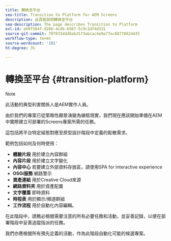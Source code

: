```yaml
---
title: 轉換至平台
seo-title: Transition to Platform for AEM Screens
description: 此頁面說明轉換至平台
seo-description: The page describes Transition to Platform
exl-id: e69f504f-d20b-4cdb-b567-5c9c1df4d331
source-git-commit: 707833ddd8ab2573abcac4e9a77ec88778624435
workflow-type: tm+mt
source-wordcount: '181'
ht-degree: 3%

---
```


# 轉換至平台 {#transition-platform}

>[!NOTE]
>
>此活動的典型利害關係人是AEM實作人員。

由於我們的專案已從策略性願景演變為線框現實，我們現在應該開始準備在AEM中實際建立可部署的Screens專案所需的任務。

這包括將平台特定組態對應至原型設計階段中定義的鬆散需求。

範例包括如何及何時使用：

* **體驗片段** 用於建立內容群組
* **內容片段** 用於建立文字變化
* **內容中心** 若要建立外部資料存放區，請使用SPA for interactive experience
* **OSGi服務** 網路警示
* **資產連結** 用於Creative Cloud來源
* **網路資料夾** 用於資產配置
* **文字覆蓋** 即時資料
* **時程表** 用於顯示/頻道群組
* **工作流程** 用於自動化內容編輯。

在此階段中，請務必檢閱需要注意的所有必要任務和活動，並妥善記錄，以便在部署階段中妥善追蹤指派的任務。

我們亦應檢閱所有預先定義的活動，作為此階段自動化可能的候選專案。
